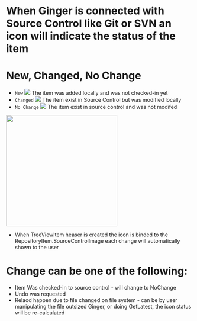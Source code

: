 # When Ginger is connected with Source Control like Git or SVN an icon will indicate the status of the item

# New, Changed, No Change
- `New` <img src="https://github.com/Ginger-Automation/Ginger/blob/master/Ginger/DeveloperZone/Documents/Images/SourceControl/%40SourceControlItemAdded_10x10.png">
The item was added locally and was not checked-in yet
- `Changed` <img src="https://github.com/Ginger-Automation/Ginger/blob/master/Ginger/DeveloperZone/Documents/Images/SourceControl/%40SourceControlItemChange_10x10.png">
The item exist in Source Control but was modified locally
- `No Change` <img src="https://github.com/Ginger-Automation/Ginger/blob/master/Ginger/DeveloperZone/Documents/Images/SourceControl/%40SourceControlItemUnchanged_10x10.png">
The item exist in source control and was not modifed

<img src="https://github.com/Ginger-Automation/Ginger/blob/master/Ginger/DeveloperZone/Documents/images/Agents.png" width="300">

- When TreeViewItem heaser is created the icon is binded to the RepositoryItem.SourceControlImage each change will automatically shown to the user

# Change can be one of the following:

- Item Was checked-in to source control - will change to NoChange
- Undo was requested 
- Relaod happen due to file changed on file system - can be by user manipulating the file outsized Ginger, or doing GetLatest, the icon status will be re-calculated
